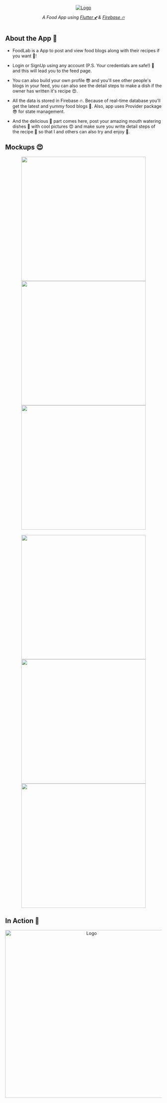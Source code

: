<p align="center">
  <a href="https://github.com/Singh-Shivani/Hamilton_Flare">
    <img src="AppScreensAndPoster/FoodLab_App_Poster.png" alt="Logo"> 
  </a>
</p>

<p align ="center"> 
<i>A Food App using <a href="https://flutter.dev/">Flutter 💕</a> & <a href="https://firebase.google.com/">Firebase 🔥</a>  </i>
<br><br>
  
## About the App 🥘

  - FoodLab is a App to post and view food blogs along with their recipes if you want 🤤!
  
  - Login or SignUp using any account (P.S. Your credentials are safe!) 🤩 and this will lead you to the feed page.
  
  - You can also build your own profile 😎 and you'll see other people's blogs in your feed, you can also see the detail steps to make a dish if the owner has         written it's recipe 😍.
  
  - All the data is stored in Firebase 🔥. Because of real-time database you'll get the latest and yummy food blogs 🍔. Also, app uses Provider package 😎 for state     management.
  
  - And the delicious 🥳 part comes here, post your amazing mouth watering dishes 🤤 with cool pictures 😍 and make sure you write detail steps of the recipe 📝 so     that I and others can also try and enjoy 🤗.
  
## Mockups 😍
<p align="center">
<img src="AppScreensAndPoster/landing.png" height="400"/><img src="AppScreensAndPoster/login.png" height="400" hspace="20"/><img src="AppScreensAndPoster/signup.png" height="400" /><br><br>
<img src="AppScreensAndPoster/home.png" height="400"/><img src="AppScreensAndPoster/post.png" height="400"hspace="20"/><img src="AppScreensAndPoster/profile.png" height="400" />
</p>

## In Action 👀
<p align="center">
  <a href="https://github.com/Singh-Shivani/Hamilton_Flare">
    <img src="AppScreensAndPoster/FoodLab_App_gif.gif" alt="Logo" height="540"> 
  </a>
</p>


  
